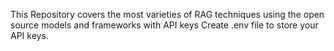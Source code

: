 This Repository covers the most varieties of RAG techniques 
using the open source models and frameworks with API keys
Create .env file to store your API keys.
